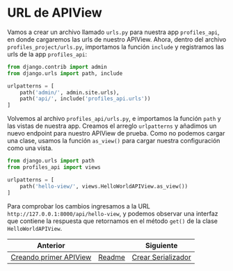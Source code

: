 # URL de APIView

Vamos a crear un archivo llamado `urls.py` para nuestra app `profiles_api`, en donde cargaremos las urls de nuestro APIView. Ahora, dentro del archivo `profiles_project/urls.py`, importamos la función `include` y registramos las urls de la app `profiles_api`:

```py
from django.contrib import admin
from django.urls import path, include

urlpatterns = [
    path('admin/', admin.site.urls),
    path('api/', include('profiles_api.urls'))
]
```

Volvemos al archivo `profiles_api/urls.py`, e importamos la función `path` y las vistas de nuestra app. Creamos el arreglo `urlpatterns` y añadimos un nuevo endpoint para nuestro APIView de prueba. Como no podemos cargar una clase, usamos la función `as_view()` para cargar nuestra configuración como una vista.

```py
from django.urls import path
from profiles_api import views

urlpatterns = [
    path('hello-view/', views.HelloWorldAPIView.as_view())
]
```

Para comprobar los cambios ingresamos a la URL `http://127.0.0.1:8000/api/hello-view`, y podemos observar una interfaz que contiene la respuesta que retornamos en el método `get()` de la clase `HelloWorldAPIView`.

| Anterior |                        | Siguiente                                   |
| -------- | ---------------------- | ------------------------------------------- |
| [Creando primer APIView](09_Creando_Primer_APIView.md) | [Readme](../README.md) | [Crear Serializador](11_Crear_Serializador.md) |
